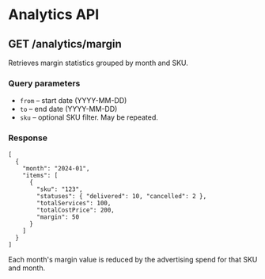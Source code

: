 # Analytics API

## GET /analytics/margin

Retrieves margin statistics grouped by month and SKU.

### Query parameters
- `from` – start date (YYYY-MM-DD)
- `to` – end date (YYYY-MM-DD)
- `sku` – optional SKU filter. May be repeated.

### Response
```
[
  {
    "month": "2024-01",
    "items": [
      {
        "sku": "123",
        "statuses": { "delivered": 10, "cancelled": 2 },
        "totalServices": 100,
        "totalCostPrice": 200,
        "margin": 50
      }
    ]
  }
]
```
Each month's margin value is reduced by the advertising spend for that SKU and month.
